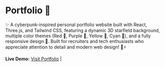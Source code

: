 # Portfolio 🚀

✨ A cyberpunk-inspired personal portfolio website built with React, Three.js, and Tailwind CSS, featuring a dynamic 3D starfield background, multiple color themes (Red 🔴, Purple 💜, Yellow 💛, Cyan 🩵), and a fully responsive design 📱. Built for recruiters and tech enthusiasts who appreciate attention to detail and modern web design! 🎨⚡

**Live Demo:** [Visit Portfolio](https://hrishikesh-portfolio.vercel.app) |

